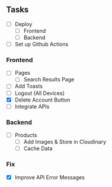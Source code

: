 ## Tasks

- [ ] Deploy
  - [ ] Frontend
  - [ ] Backend
- [ ] Set up Github Actions

### Frontend

- [ ] Pages
  - [ ] Search Results Page
- [ ] Add Toasts
- [ ] Logout (All Devices)
- [x] Delete Account Button
- [ ] Integrate APIs

### Backend

- [ ] Products
  - [ ] Add Images & Store in Cloudinary
  - [ ] Cache Data

### Fix

- [x] Improve API Error Messages
